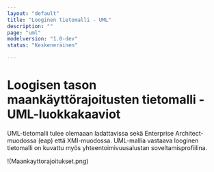 ```yaml
---
layout: "default"
title: "Looginen tietomalli - UML"
description: ""
page: "uml"
modelversion: "1.0-dev"
status: "Keskeneräinen"

---
```

# Loogisen tason maankäyttörajoitusten tietomalli - UML-luokkakaaviot
UML-tietomalli tulee olemaaan ladattavissa sekä Enterprise Architect-muodossa (eap) että XMI-muodossa. UML-mallia vastaava looginen tietomalli on kuvattu myös yhteentoimivuusalustan soveltamisprofiilina.


<!-- Vaihdetaan tämä tiedosto nimeltään index.md, kun olemme valmiita muokkaamaan välilehteä niin, että EA-kaavio on upotettuna sivustorakenteeseen tarkoituksen mukaisella tavalla.  -->

!(Maankayttorajoitukset.png)

